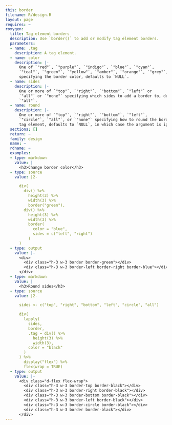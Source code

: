 ```yaml
---
this: border
filename: R/design.R
layout: page
requires: ~
roxygen:
  title: Tag element borders
  description: Use `border()` to add or modify tag element borders.
  parameters:
  - name: .tag
    description: A tag element.
  - name: color
    description: |-
      One of `"red"`, `"purple"`, `"indigo"`, `"blue"`, `"cyan"`,
      `"teal"`, `"green"`, `"yellow"`, `"amber"`, `"orange"`, `"grey"`, `"white"`
      specifying the border color, defaults to `NULL`.
  - name: sides
    description: |-
      One or more of `"top"`, `"right"`, `"bottom"`, `"left"` or
      `"all"` or `"none"` specifying which sides to add a border to, defaults to
      `"all"`.
  - name: round
    description: |-
      One or more of `"top"`, `"right"`, `"bottom"`, `"left"`,
      `"circle"`, `"all"`, or `"none"` specifying how to round the border(s) of a
      tag element, defaults to `NULL`, in which case the argument is ignored.
  sections: []
  return: ~
  family: design
  name: ~
  rdname: ~
  examples:
  - type: markdown
    value: |
      <h3>Change border color</h3>
  - type: source
    value: |2-

      div(
        div() %>%
          height(3) %>%
          width(3) %>%
          border("green"),
        div() %>%
          height(3) %>%
          width(3) %>%
          border(
            color = "blue",
            sides = c("left", "right")
          )
      )
  - type: output
    value: |-
      <div>
        <div class="h-3 w-3 border border-green"></div>
        <div class="h-3 w-3 border-left border-right border-blue"></div>
      </div>
  - type: markdown
    value: |
      <h3>Round sides</h3>
  - type: source
    value: |2-

      sides <- c("top", "right", "bottom", "left", "circle", "all")

      div(
        lapply(
          sides,
          border,
          .tag = div() %>%
            height(3) %>%
            width(3),
          color = "black"
        )
      ) %>%
        display("flex") %>%
        flex(wrap = TRUE)
  - type: output
    value: |-
      <div class="d-flex flex-wrap">
        <div class="h-3 w-3 border-top border-black"></div>
        <div class="h-3 w-3 border-right border-black"></div>
        <div class="h-3 w-3 border-bottom border-black"></div>
        <div class="h-3 w-3 border-left border-black"></div>
        <div class="h-3 w-3 border-circle border-black"></div>
        <div class="h-3 w-3 border border-black"></div>
      </div>
---
```

